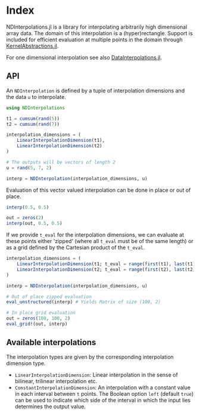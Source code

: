 # Index

NDInterpolations.jl is a library for interpolating arbitrarily high dimensional array data. The domain of this interpolation is a (hyper)rectangle. Support is included for efficient evaluation at multiple points in the domain through [KernelAbstractions.jl](https://github.com/JuliaGPU/KernelAbstractions.jl).

For one dimensional interpolation see also [DataInterpolations.jl](https://github.com/SciML/DataInterpolations.jl).

## API

An `NDInterpolation` is defined by a tuple of interpolation dimensions and the data `u` to interpolate.

```julia
using NDInterpolations

t1 = cumsum(rand(5))
t2 = cumsum(rand(7))

interpolation_dimensions = (
    LinearInterpolationDimension(t1),
    LinearInterpolationDimension(t2)
)

# The outputs will be vectors of length 2
u = rand(5, 7, 2)

interp = NDInterpolation(interpolation_dimensions, u)
```

Evaluation of this vector valued interpolation can be done in place or out of place.

```julia
interp(0.5, 0.5)

out = zeros(2)
interp(out, 0.5, 0.5)
```

If we provide `t_eval` for the interpolation dimensions, we can evaluate at these points either 'zipped' (where all `t_eval` must be of the same length) or as a grid defined by the Cartesian product of the `t_eval`.

```julia
interpolation_dimensions = (
    LinearInterpolationDimension(t1; t_eval = range(first(t1), last(t1); length = 100)),
    LinearInterpolationDimension(t2; t_eval = range(first(t2), last(t2); length = 100))
)

interp = NDInterpolation(interpolation_dimensions, u)

# Out of place zipped evaluation
eval_unstructured(interp) # Yields Matrix of size (100, 2)

# In place grid evaluation
out = zeros(100, 100, 2)
eval_grid!(out, interp)
```

## Available interpolations

The interpolation types are given by the corresponding interpolation dimension type.

- `LinearInterpolationDimension`: Linear interpolation in the sense of bilinear, trilinear interpolation etc.
- `ConstantInterpolationDimension`: An interpolation with a constant value in each interval between `t` points. The Boolean option `left` (default `true`) can be used to indicate which side of the interval in which the input lies determines the output value.